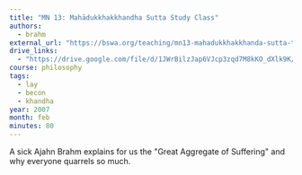 ```yaml
---
title: "MN 13: Mahādukkhakkhandha Sutta Study Class"
authors:
  - brahm
external_url: "https://bswa.org/teaching/mn13-mahadukkhakkhanda-sutta-the-greater-discourse-on-the-mass-of-suffering-with-ajahn-brahm/"
drive_links:
  - "https://drive.google.com/file/d/1JWrBilzJap6VJcp3zqd7M8kKO_dXlk9K/view?usp=drivesdk"
course: philosophy
tags:
  - lay
  - becon
  - khandha
year: 2007
month: feb
minutes: 80
---
```


A sick Ajahn Brahm explains for us the "Great Aggregate of Suffering" and why everyone quarrels so much.
